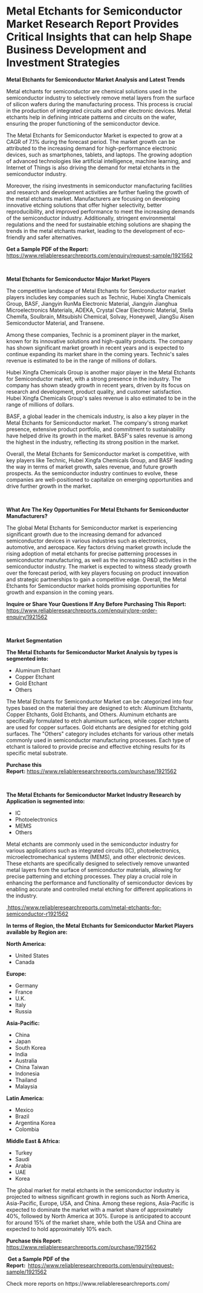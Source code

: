 <p><h1>Metal Etchants for Semiconductor Market Research Report Provides Critical Insights that can help Shape Business Development and Investment Strategies</h1></p><p><strong>Metal Etchants for Semiconductor Market Analysis and Latest Trends</strong></p>
<p><p>Metal etchants for semiconductor are chemical solutions used in the semiconductor industry to selectively remove metal layers from the surface of silicon wafers during the manufacturing process. This process is crucial in the production of integrated circuits and other electronic devices. Metal etchants help in defining intricate patterns and circuits on the wafer, ensuring the proper functioning of the semiconductor device.</p><p>The Metal Etchants for Semiconductor Market is expected to grow at a CAGR of 7.1% during the forecast period. The market growth can be attributed to the increasing demand for high-performance electronic devices, such as smartphones, tablets, and laptops. The growing adoption of advanced technologies like artificial intelligence, machine learning, and Internet of Things is also driving the demand for metal etchants in the semiconductor industry.</p><p>Moreover, the rising investments in semiconductor manufacturing facilities and research and development activities are further fueling the growth of the metal etchants market. Manufacturers are focusing on developing innovative etching solutions that offer higher selectivity, better reproducibility, and improved performance to meet the increasing demands of the semiconductor industry. Additionally, stringent environmental regulations and the need for sustainable etching solutions are shaping the trends in the metal etchants market, leading to the development of eco-friendly and safer alternatives.</p></p>
<p><strong>Get a Sample PDF of the Report:&nbsp;</strong> <a href="https://www.reliableresearchreports.com/enquiry/request-sample/1921562">https://www.reliableresearchreports.com/enquiry/request-sample/1921562</a></p>
<p>&nbsp;</p>
<p><strong>Metal Etchants for Semiconductor Major Market Players</strong></p>
<p><p>The competitive landscape of Metal Etchants for Semiconductor market players includes key companies such as Technic, Hubei Xingfa Chemicals Group, BASF, Jiangyin RunMa Electronic Material, Jiangyin Jianghua Microelectronics Materials, ADEKA, Crystal Clear Electronic Material, Stella Chemifa, Soulbrain, Mitsubishi Chemical, Solvay, Honeywell, JiangSu Aisen Semiconductor Material, and Transene.</p><p>Among these companies, Technic is a prominent player in the market, known for its innovative solutions and high-quality products. The company has shown significant market growth in recent years and is expected to continue expanding its market share in the coming years. Technic's sales revenue is estimated to be in the range of millions of dollars.</p><p>Hubei Xingfa Chemicals Group is another major player in the Metal Etchants for Semiconductor market, with a strong presence in the industry. The company has shown steady growth in recent years, driven by its focus on research and development, product quality, and customer satisfaction. Hubei Xingfa Chemicals Group's sales revenue is also estimated to be in the range of millions of dollars.</p><p>BASF, a global leader in the chemicals industry, is also a key player in the Metal Etchants for Semiconductor market. The company's strong market presence, extensive product portfolio, and commitment to sustainability have helped drive its growth in the market. BASF's sales revenue is among the highest in the industry, reflecting its strong position in the market.</p><p>Overall, the Metal Etchants for Semiconductor market is competitive, with key players like Technic, Hubei Xingfa Chemicals Group, and BASF leading the way in terms of market growth, sales revenue, and future growth prospects. As the semiconductor industry continues to evolve, these companies are well-positioned to capitalize on emerging opportunities and drive further growth in the market.</p></p>
<p>&nbsp;</p>
<p><strong>What Are The Key Opportunities For Metal Etchants for Semiconductor Manufacturers?</strong></p>
<p><p>The global Metal Etchants for Semiconductor market is experiencing significant growth due to the increasing demand for advanced semiconductor devices in various industries such as electronics, automotive, and aerospace. Key factors driving market growth include the rising adoption of metal etchants for precise patterning processes in semiconductor manufacturing, as well as the increasing R&D activities in the semiconductor industry. The market is expected to witness steady growth over the forecast period, with key players focusing on product innovation and strategic partnerships to gain a competitive edge. Overall, the Metal Etchants for Semiconductor market holds promising opportunities for growth and expansion in the coming years.</p></p>
<p><strong>Inquire or Share Your Questions If Any Before Purchasing This Report:</strong> <a href="https://www.reliableresearchreports.com/enquiry/pre-order-enquiry/1921562">https://www.reliableresearchreports.com/enquiry/pre-order-enquiry/1921562</a></p>
<p>&nbsp;</p>
<p><strong>Market Segmentation</strong></p>
<p><strong>The Metal Etchants for Semiconductor Market Analysis by types is segmented into:</strong></p>
<p><ul><li>Aluminum Etchant</li><li>Copper Etchant</li><li>Gold Etchant</li><li>Others</li></ul></p>
<p><p>The Metal Etchants for Semiconductor Market can be categorized into four types based on the material they are designed to etch: Aluminum Etchants, Copper Etchants, Gold Etchants, and Others. Aluminum etchants are specifically formulated to etch aluminum surfaces, while copper etchants are used for copper surfaces. Gold etchants are designed for etching gold surfaces. The "Others" category includes etchants for various other metals commonly used in semiconductor manufacturing processes. Each type of etchant is tailored to provide precise and effective etching results for its specific metal substrate.</p></p>
<p><strong>Purchase this Report:&nbsp;</strong><a href="https://www.reliableresearchreports.com/purchase/1921562">https://www.reliableresearchreports.com/purchase/1921562</a></p>
<p>&nbsp;</p>
<p><strong>The Metal Etchants for Semiconductor Market Industry Research by Application is segmented into:</strong></p>
<p><ul><li>IC</li><li>Photoelectronics</li><li>MEMS</li><li>Others</li></ul></p>
<p><p>Metal etchants are commonly used in the semiconductor industry for various applications such as integrated circuits (IC), photoelectronics, microelectromechanical systems (MEMS), and other electronic devices. These etchants are specifically designed to selectively remove unwanted metal layers from the surface of semiconductor materials, allowing for precise patterning and etching processes. They play a crucial role in enhancing the performance and functionality of semiconductor devices by enabling accurate and controlled metal etching for different applications in the industry.</p></p>
<p><a href="https://www.reliableresearchreports.com/metal-etchants-for-semiconductor-r1921562">&nbsp;https://www.reliableresearchreports.com/metal-etchants-for-semiconductor-r1921562</a></p>
<p><strong>In terms of Region, the Metal Etchants for Semiconductor Market Players available by Region are:</strong></p>
<p>
    <p> <strong> North America: </strong>
        <ul>
            <li>United States</li>
            <li>Canada</li>
        </ul>
        </p> 
    <p> <strong> Europe: </strong>
        <ul>
            <li>Germany</li>
            <li>France</li>
            <li>U.K.</li>
            <li>Italy</li>
            <li>Russia</li>
        </ul>
        </p> 
    <p> <strong> Asia-Pacific: </strong>
        <ul>
            <li>China</li>
            <li>Japan</li>
            <li>South Korea</li>
            <li>India</li>
            <li>Australia</li>
            <li>China Taiwan</li>
            <li>Indonesia</li>
            <li>Thailand</li>
            <li>Malaysia</li>
        </ul>
        </p> 
    <p> <strong> Latin America: </strong>
        <ul>
            <li>Mexico</li>
            <li>Brazil</li>
            <li>Argentina Korea</li>
            <li>Colombia</li>
        </ul>
        </p> 
    <p> <strong> Middle East & Africa: </strong>
        <ul>
            <li>Turkey</li>
            <li>Saudi</li>
            <li>Arabia</li>
            <li>UAE</li>
            <li>Korea</li>
        </ul>
    </p>
    </p>
<p><p>The global market for metal etchants in the semiconductor industry is projected to witness significant growth in regions such as North America, Asia-Pacific, Europe, USA, and China. Among these regions, Asia-Pacific is expected to dominate the market with a market share of approximately 40%, followed by North America at 30%. Europe is anticipated to account for around 15% of the market share, while both the USA and China are expected to hold approximately 10% each.</p></p>
<p><strong>Purchase this Report: </strong><a href="https://www.reliableresearchreports.com/purchase/1921562">https://www.reliableresearchreports.com/purchase/1921562</a></p>
<p>&nbsp;<strong>Get a Sample PDF of the Report:&nbsp;&nbsp;</strong><a href="https://www.reliableresearchreports.com/enquiry/request-sample/1921562">https://www.reliableresearchreports.com/enquiry/request-sample/1921562</a></p>
<p><strong></strong></p>
<p>Check more reports on https://www.reliableresearchreports.com/</p>